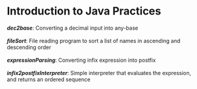 # Introduction to Java Practices

__*dec2base*__: Converting a decimal input into any-base <br> <br>
__*fileSort*__: File reading program to sort a list of names in ascending and descending order <br> <br>
__*expressionParsing*__: Converting infix expression into postfix <br> <br>
__*infix2postfixInterpreter*__: Simple interpreter that evaluates the expression, and returns an ordered sequence <br> <br>

